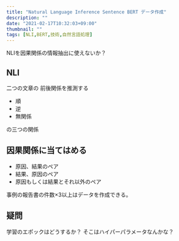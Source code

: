 ```yaml
---
title: "Natural Language Inference Sentence BERT データ作成"
description: ""
date: "2021-02-17T10:32:03+09:00"
thumbnail: ""
tags: [NLI,BERT,技術,自然言語処理]
---
```

NLIを因果関係の情報抽出に使えないか？

## NLI
二つの文章の 前後関係を推測する
- 順
- 逆
- 無関係

の三つの関係
## 因果関係に当てはめる
- 原因、結果のペア
- 結果、原因のペア
- 原因もしくは結果とそれ以外のペア 

事例の報告書の件数×3以上はデータを作成できる。

## 疑問
学習のエポックはどうするか？
そこはハイパーパラメータなんかな？

